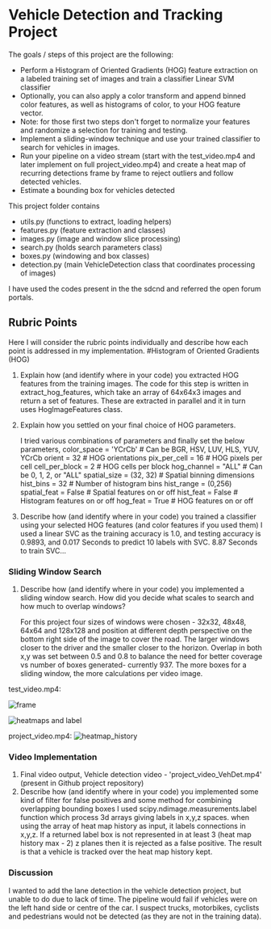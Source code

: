 # Vehicle Detection and Tracking Project

The goals / steps of this project are the following:

- Perform a Histogram of Oriented Gradients (HOG) feature extraction on a labeled training set of images and train a classifier Linear SVM classifier
- Optionally, you can also apply a color transform and append binned color features, as well as histograms of color, to your HOG feature vector.
- Note: for those first two steps don't forget to normalize your features and randomize a selection for training and testing.
- Implement a sliding-window technique and use your trained classifier to search for vehicles in images.
- Run your pipeline on a video stream (start with the test_video.mp4 and later implement on full project_video.mp4) and create a heat map of recurring detections frame by frame to reject outliers and follow detected vehicles.
- Estimate a bounding box for vehicles detected

This project folder contains
- utils.py (functions to extract, loading helpers)
- features.py (feature extraction and classes)
- images.py (image and window slice processing)
- search.py (holds search parameters class)
- boxes.py (windowing and box classes)
- detection.py (main VehicleDetection class that coordinates processing of images)

I have used the codes present in the the sdcnd and referred the open forum portals.

## Rubric Points

Here I will consider the rubric points individually and describe how each point is addressed in my implementation.
#Histogram of Oriented Gradients (HOG)

1. Explain how (and identify where in your code) you extracted HOG features from the training images. 
    The code for this step is written in extract_hog_features, which take an array of 64x64x3 images and return a set of features. 
    These are extracted in parallel and it in turn uses HogImageFeatures class.

2. Explain how you settled on your final choice of HOG parameters.

   I tried various combinations of parameters and finally set the below parameters,
       color_space = 'YCrCb' # Can be BGR, HSV, LUV, HLS, YUV, YCrCb
       orient = 32  # HOG orientations
       pix_per_cell = 16 # HOG pixels per cell
       cell_per_block = 2 # HOG cells per block
       hog_channel = "ALL" # Can be 0, 1, 2, or "ALL"
       spatial_size = (32, 32) # Spatial binning dimensions
       hist_bins = 32    # Number of histogram bins
       hist_range = (0,256)
       spatial_feat = False # Spatial features on or off
       hist_feat = False # Histogram features on or off
       hog_feat = True # HOG features on or off
       
 3. Describe how (and identify where in your code) you trained a classifier using your selected HOG features (and color features if you used them)
    I used a linear SVC as the training accuracy is 1.0, and testing accuracy is 0.9893, and 0.017 Seconds to predict 10 labels with SVC.
    8.87 Seconds to train SVC...

 ### Sliding Window Search
 1. Describe how (and identify where in your code) you implemented a sliding window search. 
    How did you decide what scales to search and how much to overlap windows?
    
    For this project four sizes of windows were chosen - 32x32, 48x48, 64x64 and 128x128 and position at different depth perspective on     the bottom right side of the image to cover the road. The larger windows closer to the driver and the smaller closer to the horizon.     Overlap in both x,y was set between 0.5 and 0.8 to balance the need for better coverage vs number of boxes generated- currently 937.     The more boxes for a sliding window, the more calculations per video image.
    
test_video.mp4:    

![frame](https://user-images.githubusercontent.com/28965433/35474608-fcaa0670-0390-11e8-9c18-12bfd83ad243.png)

![heatmaps and label](https://user-images.githubusercontent.com/28965433/35473401-58786d7c-0380-11e8-95ab-c71b6043aa8a.png)

project_video.mp4:
![heatmap_history](https://user-images.githubusercontent.com/28965433/35473402-61ffdeb6-0380-11e8-8b12-3fd9e97412c0.png)

    
### Video Implementation

1. Final video output, Vehicle detection video - 'project_video_VehDet.mp4' (present in Github project repository)
2. Describe how (and identify where in your code) you implemented some kind of filter for false positives and some method for combining overlapping bounding boxes
I used scipy.ndimage.measurements.label function which process 3d arrays giving labels in x,y,z spaces. when using the array of heat map history as input, it labels connections in x,y,z. If a returned label box is not represented in at least 3 (heat map history max - 2) z planes then it is rejected as a false positive. The result is that a vehicle is tracked over the heat map history kept.

### Discussion
I wanted to add the lane detection in the vehicle detection project, but unable to do due to lack of time.
The pipeline would fail if vehicles were on the left hand side or centre of the car. I suspect trucks, motorbikes, cyclists and pedestrians would not be detected (as they are not in the training data).
